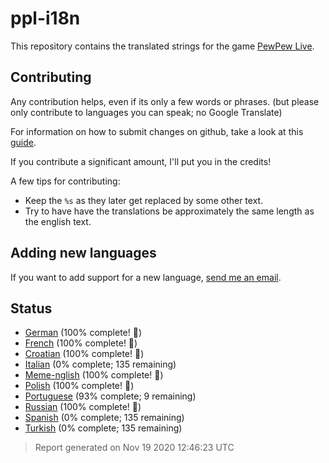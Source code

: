[//]: # "This file is automatically generated by generate_readme.py"
# ppl-i18n
This repository contains the translated strings for the game [PewPew Live](https://pewpew.live).
## Contributing
Any contribution helps, even if its only a few words or phrases.
(but please only contribute to languages you can speak; no Google Translate)

For information on how to submit changes on github, take a look at this [guide](https://docs.github.com/en/free-pro-team@latest/github/managing-files-in-a-repository/editing-files-in-another-users-repository).

If you contribute a significant amount, I'll put you in the credits!

A few tips for contributing:
* Keep the `%s` as they later get replaced by some other text.
* Try to have have the translations be approximately the same length as the english text.
## Adding new languages
If you want to add support for a new language, [send me an email](mailto:jfgeyelin+ppl@gmail.com).
## Status
* [German](/translations/deu.po) (100% complete! 🎉)
* [French](/translations/fra.po) (100% complete! 🎉)
* [Croatian](/translations/hrv.po) (100% complete! 🎉)
* [Italian](/translations/ita.po) (0% complete; 135 remaining)
* [Meme-nglish](/translations/meme.po) (100% complete! 🎉)
* [Polish](/translations/pol.po) (100% complete! 🎉)
* [Portuguese](/translations/por.po) (93% complete; 9 remaining)
* [Russian](/translations/rus.po) (100% complete! 🎉)
* [Spanish](/translations/spa.po) (0% complete; 135 remaining)
* [Turkish](/translations/tur.po) (0% complete; 135 remaining)
> Report generated on Nov 19 2020 12:46:23 UTC